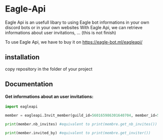 # Eagle-Api
Eagle Api is an usefull libary to using Eagle bot informations in your own discord bots or in your own websites
With Eagle Api, we can retrieve informations about user invitations, ... (this is not finish)

To use Eagle Api, we have to buy it on https://eagle-bot.ml/eagleapi/


## installation

copy repository in the folder of your project


## Documentation

#### Get informations about an user invitations:

```py
import eagleapi

member = eagleapi.Invit_member(guild_id=560165986301640704, member_id=575012772526686208) #the bot Eagle need to be in your server, but now, he is not operational

print(member.nb_invites) #equivalent to print(membre.get_nb_invites())

print(member.invited_by) #equivalent to print(membre.get_inviter())
```
